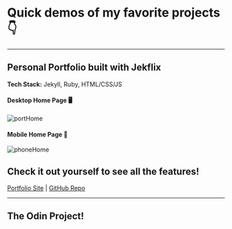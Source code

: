 # Quick demos of my favorite projects 👇  
---
## Personal Portfolio built with Jekflix

**Tech Stack:** Jekyll, Ruby, HTML/CSS/JS

#### Desktop Home Page 🖥️
![portHome](https://github.com/user-attachments/assets/88ea50c5-4c50-40a1-bb07-e0c1b185c832)

#### **Mobile Home Page** 📱
![phoneHome](https://github.com/user-attachments/assets/cfc1d27c-ee45-42ae-af20-37b399717a20)

## Check it out yourself to see all the features!

[Portfolio Site](https://sharpeimq.github.io/Personal-Portfolio/) | [GitHub Repo](https://github.com/SharpeimQ/Personal-Portfolio)

---
## **The Odin Project!**
